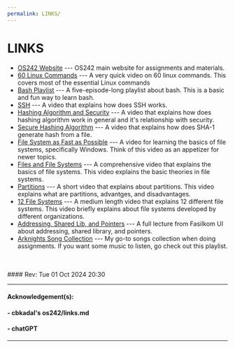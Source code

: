 ```yaml
---
permalink: LINKS/
---
```


# LINKS

- [OS242 Website](https://os.vlsm.org/) --- OS242 main website for assignments and materials.
- [60 Linux Commands](https://www.youtube.com/watch?v=gd7BXuUQ91w&list=WL&index=1) --- A very quick video on 60 linux commands. This covers most of the essential Linux commands
- [Bash Playlist](https://youtube.com/playlist?list=PLIhvC56v63IKioClkSNDjW7iz-6TFvLwS&si=uRHWw1Bd3HW-izdy) --- A five-episode-long playlist about bash. This is a basic and fun way to learn bash.
- [SSH](https://www.youtube.com/watch?v=ORcvSkgdA58) --- A video that explains how does SSH works.
- [Hashing Algorithm and Security](https://www.youtube.com/watch?v=b4b8ktEV4Bg) --- A video that explains how does hashing algorithm work in general and it's relationship with security.
- [Secure Hashing Algorithm](https://www.youtube.com/watch?v=DMtFhACPnTY) --- A video that explains how does SHA-1 generate hash from a file.
- [File System as Fast as Possible](https://www.youtube.com/watch?v=BV0-EPUYuQc) --- A video for learning the basics of file systems, specifically Windows. Think of this video as an appetizer for newer topics.
- [Files and File Systems](https://www.youtube.com/watch?v=KN8YgJnShPM&list=WL&index=3) --- A comprehensive video that explains the basics of file systems. This video explains the basic theories in file systems.
- [Partitions](https://www.youtube.com/watch?v=AeUM4kR67XQ&list=WL&index=2) --- A short video that explains about partitions. This video explains what are partitions, advantges, and disadvantages.
- [12 File Systems](https://www.youtube.com/watch?v=_h30HBYxtws&list=WL&index=1) --- A medium length video that explains 12 different file systems. This video briefly explains about file systems developed by different organizations.
- [Addressing, Shared Lib, and Pointers](https://www.youtube.com/watch?v=aQgyZGd1MhY) --- A full lecture from Fasilkom UI about addressing, shared library, and pointers.
- [Arknights Song Collection](https://youtube.com/playlist?list=PLYNMFG-_-1eOIeGjijtuTe124edSM1CZu&si=eP-pykvQBsP6iP_X) --- My go-to songs collection when doing assignments. If you want some music to listen, go check out this playlist.

<br>
<br>
#### Rev: Tue 01 Oct 2024 20:30
<hr>

#### Acknowledgement(s):

#### - cbkadal's os242/links.md

#### - chatGPT

<hr>

